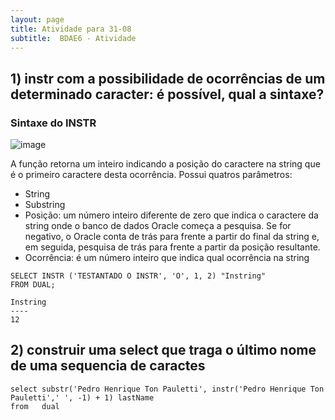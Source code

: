 ```yaml
---
layout: page
title: Atividade para 31-08
subtitle:  BDAE6 - Atividade
---
```


## 1) instr com a possibilidade de ocorrências de um determinado caracter: é possível, qual a sintaxe?

### Sintaxe do INSTR
![image](https://user-images.githubusercontent.com/57163905/131401843-a6a64027-0cf4-4b85-9b26-74faddfdac8d.png)

A função retorna um inteiro indicando a posição do caractere na string que é o primeiro caractere desta ocorrência. Possui quatros parâmetros:
- String
- Substring
- Posição:  um número inteiro diferente de zero que indica o caractere da string onde o banco de dados Oracle começa a pesquisa. Se for negativo, o Oracle conta de trás para frente a partir do final da string e, em seguida, pesquisa de trás para frente a partir da posição resultante.
- Ocorrência: é um número inteiro que indica qual ocorrência na string

```
SELECT INSTR ('TESTANTADO O INSTR', 'O', 1, 2) "Instring" 
FROM DUAL; 

Instring
----
12

```

## 2) construir uma select que traga o último nome de uma sequencia de caractes

```
select substr('Pedro Henrique Ton Pauletti', instr('Pedro Henrique Ton Pauletti',' ', -1) + 1) lastName
from   dual
```
